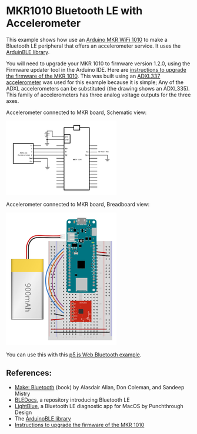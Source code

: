 # MKR1010 Bluetooth LE with Accelerometer

This example shows how use an [Arduino MKR WiFi 1010](https://store.arduino.cc/usa/arduino-mkr-wifi-1010) to make a Bluetooth LE peripheral that offers an accelerometer service. It uses the [ArduinBLE library](https://github.com/arduino-libraries/ArduinoBLE).

You will need to upgrade your MKR 1010 to firmware version 1.2.0, using the Firmware updater tool in the Arduino IDE.  Here are [instructions to upgrade the firmware of the MKR 1010](http://forum.arduino.cc/index.php?topic=579306.0).  This was built using an [ADXL337 accelerometer](https://www.sparkfun.com/products/12786) was used for this example because it is simple; Any of the ADXL accelerometers can be substituted (the drawing shows an ADXL335). This family of accelerometers has three analog voltage outputs for the three axes. 

Accelerometer connected to MKR board, Schematic view:

<img src="MKR1010_accelerometer_schem.svg" alt="Accelerometer connected to MKR board, schematic view" width="300">

Accelerometer connected to MKR board, Breadboard view:

<img src="MKR1010_accelerometer_bb.svg" width="300" alt="Accelerometer connected to MKR board, breadboard view">

You can use this with this [p5.js Web Bluetooth example](https://github.com/tigoe/BluetoothLE-Examples/tree/master/p5-web-bluetooth).

## References: 
* [Make: Bluetooth](https://www.makershed.com/products/make-bluetooth) (book) by Alasdair Allan, Don Coleman, and Sandeep Mistry
* [BLEDocs](https://github.com/tigoe/BLEDocs/wiki), a repository introducing Bluetooth LE
* [LightBlue](https://itunes.apple.com/us/app/lightblue/id639944780?mt=12), a Bluetooth LE diagnostic app for MacOS by Punchthrough Design
* The [ArduinoBLE library](https://github.com/arduino-libraries/ArduinoBLE)
* [Instructions to upgrade the firmware of the MKR 1010](http://forum.arduino.cc/index.php?topic=579306.0)
